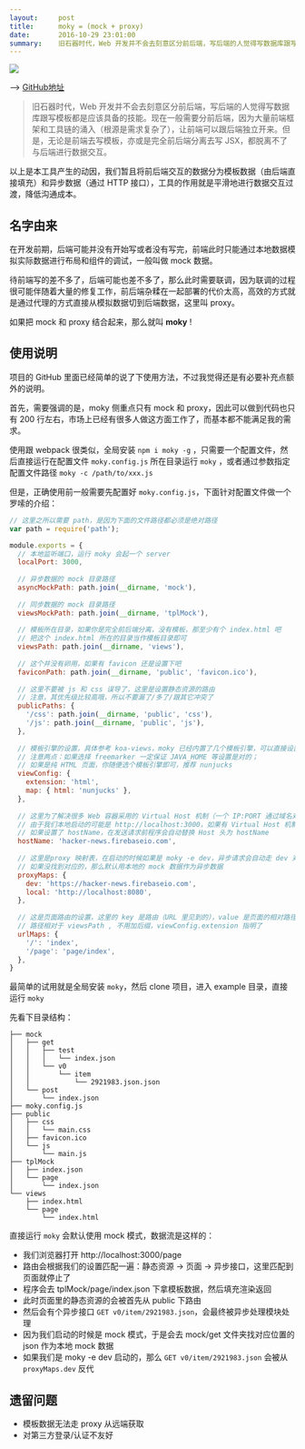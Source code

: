 ```yaml
---
layout:     post
title:      moky = (mock + proxy)
date:       2016-10-29 23:01:00
summary:    旧石器时代，Web 开发并不会去刻意区分前后端，写后端的人觉得写数据库跟写模板都是应该具备的技能。现在一般需要分前后端，因为大量前端框架和工具链的涌入（根源是需求复杂了），让前端可以跟后端独立开来。但是，无论是前端去写模板，亦或是完全前后端分离去写 JSX，都脱离不了与后端进行数据交互。
---
```


![](https://dn-getlink.qbox.me/0oxtp9ie44vq7m7b7kqpvi.png)

--> [GitHub地址](https://github.com/int64ago/moky)

> 旧石器时代，Web 开发并不会去刻意区分前后端，写后端的人觉得写数据库跟写模板都是应该具备的技能。现在一般需要分前后端，因为大量前端框架和工具链的涌入（根源是需求复杂了），让前端可以跟后端独立开来。但是，无论是前端去写模板，亦或是完全前后端分离去写 JSX，都脱离不了与后端进行数据交互。

以上是本工具产生的动因，我们暂且将前后端交互的数据分为模板数据（由后端直接填充）和异步数据（通过 HTTP 接口），工具的作用就是平滑地进行数据交互过渡，降低沟通成本。

## 名字由来

在开发前期，后端可能并没有开始写或者没有写完，前端此时只能通过本地数据模拟实际数据进行布局和组件的调试，一般叫做 mock 数据。

待前端写的差不多了，后端可能也差不多了，那么此时需要联调，因为联调的过程很可能伴随着大量的修复工作，前后端杂糅在一起部署的代价太高，高效的方式就是通过代理的方式直接从模拟数据切到后端数据，这里叫 proxy。

如果把 mock 和 proxy 结合起来，那么就叫 **moky** !

## 使用说明

项目的 GitHub 里面已经简单的说了下使用方法，不过我觉得还是有必要补充点额外的说明。

首先，需要强调的是，moky 侧重点只有 mock 和 proxy，因此可以做到代码也只有 200 行左右，市场上已经有很多人做这方面工作了，而基本都不能满足我的需求。

使用跟 webpack 很类似，全局安装 `npm i moky -g` ，只需要一个配置文件，然后直接运行在配置文件 `moky.config.js` 所在目录运行 `moky` ，或者通过参数指定配置文件路径 `moky -c /path/to/xxx.js`

但是，正确使用前一般需要先配置好 `moky.config.js`，下面针对配置文件做一个罗嗦的介绍：

```javascript
// 这里之所以需要 path，是因为下面的文件路径都必须是绝对路径
var path = require('path');

module.exports = {
  // 本地监听端口，运行 moky 会起一个 server
  localPort: 3000,
  
  // 异步数据的 mock 目录路径
  asyncMockPath: path.join(__dirname, 'mock'),
  
  // 同步数据的 mock 目录路径
  viewsMockPath: path.join(__dirname, 'tplMock'),
  
  // 模板所在目录，如果你是完全前后端分离，没有模板，那至少有个 index.html 吧
  // 把这个 index.html 所在的目录当作模板目录即可
  viewsPath: path.join(__dirname, 'views'),
  
  // 这个并没有卵用，如果有 favicon 还是设置下吧
  faviconPath: path.join(__dirname, 'public', 'favicon.ico'),
  
  // 这里不要被 js 和 css 误导了，这里是设置静态资源的路由
  // 注意，其优先级比较高哦，所以不要漏了/多了/跟其它冲突了
  publicPaths: {
    '/css': path.join(__dirname, 'public', 'css'),
    '/js': path.join(__dirname, 'public', 'js'),
  },
  
  // 模板引擎的设置，具体参考 koa-views，moky 已经内置了几个模板引擎，可以直接设置就用
  // 注意两点：如果选择 freemarker 一定保证 JAVA_HOME 等设置是对的；
  // 如果是纯 HTML 页面，你随便选个模板引擎即可，推荐 nunjucks
  viewConfig: {
    extension: 'html',
    map: { html: 'nunjucks' },
  },
  
  // 这里为了解决很多 Web 容器采用的 Virtual Host 机制（一个 IP:PORT 通过域名对应多个服务）
  // 由于我们本地启动的可能是 http://localhost:3000，如果有 Virtual Host 机制则通不过的
  // 如果设置了 hostName，在发送请求前程序会自动替换 Host 头为 hostName
  hostName: 'hacker-news.firebaseio.com',
  
  // 这里是proxy 映射表，在启动的时候如果是 moky -e dev，异步请求会自动走 dev 对应的 proxy
  // 如果没找到对应的，那么默认用本地的 mock 数据作为异步数据
  proxyMaps: {
    dev: 'https://hacker-news.firebaseio.com',
    local: 'http://localhost:8080',
  },
  
  // 这是页面路由的设置，这里的 key 是路由（URL 里见到的），value 是页面的相对路径
  // 路径相对于 viewsPath , 不用加后缀，viewConfig.extension 指明了
  urlMaps: {
    '/': 'index',
    '/page': 'page/index',
  },
}
```

最简单的试用就是全局安装 `moky`，然后 clone 项目，进入 example 目录，直接运行 `moky`

先看下目录结构：

```text
├── mock
│   ├── get
│   │   ├── test
│   │   │   └── index.json
│   │   └── v0
│   │       └── item
│   │           └── 2921983.json.json
│   └── post
│       └── index.json
├── moky.config.js
├── public
│   ├── css
│   │   └── main.css
│   ├── favicon.ico
│   └── js
│       └── main.js
├── tplMock
│   ├── index.json
│   └── page
│       └── index.json
└── views
    ├── index.html
    └── page
        └── index.html
```

直接运行 `moky` 会默认使用 mock 模式，数据流是这样的：
 
 - 我们浏览器打开 http://localhost:3000/page
 - 路由会根据我们的设置匹配一遍：静态资源 -> 页面 -> 异步接口，这里匹配到页面就停止了
 - 程序会去 tplMock/page/index.json 下拿模板数据，然后填充渲染返回
 - 此时页面里的静态资源的会被首先从 public 下路由
 - 然后会有个异步接口 `GET v0/item/2921983.json`，会最终被异步处理模块处理
 - 因为我们启动的时候是 mock 模式，于是会去 mock/get 文件夹找对应位置的 json 作为本地 mock 数据
 - 如果我们是 moky -e dev 启动的，那么 `GET v0/item/2921983.json` 会被从 `proxyMaps.dev` 反代


## 遗留问题

 - 模板数据无法走 proxy 从远端获取
 - 对第三方登录/认证不友好